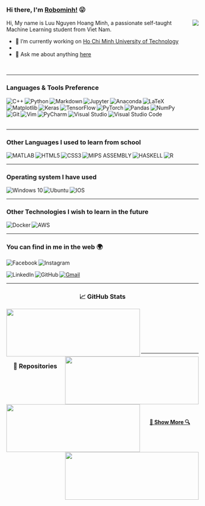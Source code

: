 ### Hi there, I'm [Robominh!](https://github.com/Minhluu2911) :stuck_out_tongue_winking_eye:

<img align="right" src="https://visitor-badge.laobi.icu/badge?page_id=Minhluu2911.Minhluu2911">

Hi, My name is Luu Nguyen Hoang Minh, a passionate self-taught Machine Learning student from Viet Nam.

- 🔭 I’m currently working on [Ho Chi Minh University of Technology](https://edurank.org/uni/ho-chi-minh-city-university-of-technology/)
- 
- 💬 Ask me about anything [here](https://github.com/Minhluu2911/Minhluu2911/issues)


<br/>
<hr>

### Languages & Tools Preference
<img align="left" alt="C++"  src="https://img.shields.io/badge/c++%20-%2300599C.svg?&style=for-the-badge&logo=c%2B%2B&ogoColor=white"/>
<img align="left" alt="Python" src="https://img.shields.io/badge/python%20-%2314354C.svg?&style=for-the-badge&logo=python&logoColor=white"/>
<img align="left" alt="Markdown" src="https://img.shields.io/badge/markdown-%23000000.svg?&style=for-the-badge&logo=markdown&logoColor=white"/>
<img align="left" alt="Jupyter" src="https://img.shields.io/badge/Jupyter%20-%23F37626.svg?&style=for-the-badge&logo=Jupyter&logoColor=white" />
<img align="left" alt="Anaconda" src="https://img.shields.io/badge/Anaconda-02cf17?style=for-the-badge&logo=anaconda&logoColor=white" />
<img alt="LaTeX" src="https://img.shields.io/badge/latex%20-%23008080.svg?&style=for-the-badge&logo=latex&logoColor=white"/>

<br/>
<img align="left" alt="Matplotlib" src="https://img.shields.io/badge/matplotlib%20-013485.svg?&style=for-the-badge&logo=Matplotlib&logoColor=white"/>
<img align="left"  alt="Keras" src="https://img.shields.io/badge/Keras%20-%23D00000.svg?&style=for-the-badge&logo=Keras&logoColor=white"/>
<img align="left" alt="TensorFlow" src="https://img.shields.io/badge/TensorFlow%20-%23FF6F00.svg?&style=for-the-badge&logo=TensorFlow&logoColor=white" />
<img align="left" alt="PyTorch" src="https://img.shields.io/badge/PyTorch%20-%23EE4C2C.svg?&style=for-the-badge&logo=PyTorch&logoColor=white" />
<img align="left" alt="Pandas" src="https://img.shields.io/badge/pandas%20-%23150458.svg?&style=for-the-badge&logo=pandas&logoColor=white" />
<img alt="NumPy" src="https://img.shields.io/badge/numpy%20-%23013243.svg?&style=for-the-badge&logo=numpy&logoColor=white" />

<br/>
<img align="left" alt="Git" src="https://img.shields.io/badge/git%20-%23F05033.svg?&style=for-the-badge&logo=git&logoColor=white"/>
<img align="left" alt="Vim" src="https://img.shields.io/badge/VIM%20-%2311AB00.svg?&style=for-the-badge&logo=vim&logoColor=white"/>
<img align="left" alt="PyCharm" src="https://img.shields.io/badge/PyCharm-000000.svg?&style=for-the-badge&logo=PyCharm&logoColor=white"/>
<img align="left" alt="Visual Studio" src="https://img.shields.io/badge/Visual%20Studio-5C2D91.svg?&style=for-the-badge&logo=visual-studio&logoColor=white"/>
<img alt="Visual Studio Code" src="https://img.shields.io/badge/Visual%20Studio%20Code-0078d7.svg?&style=for-the-badge&logo=visual-studio-code&logoColor=white"/>
<br/>

<br/>
<hr>

### Other Languages I used to learn from school
<img align="left" alt="MATLAB" src="https://img.shields.io/badge/matlab%20-%23E34F26.svg?&style=for-the-badge&logo=matlab&logoColor=white"/>
<img align="left" alt="HTML5" src="https://img.shields.io/badge/html5%20-ff0000.svg?&style=for-the-badge&logo=html5&logoColor=white"/>
<img align="left" alt="CSS3" src="https://img.shields.io/badge/css3%20-%231572B6.svg?&style=for-the-badge&logo=css3&logoColor=white"/>
<img align="left" alt="MIPS ASSEMBLY" src="https://img.shields.io/badge/MIPS%20ASSEMBLY-0c9ba6.svg?&style=for-the-badge&logo=MIPS-ASSEMBLY&logoColor=white"/>
<img align="left" alt="HASKELL" src="https://img.shields.io/badge/haskell-5C2D91.svg?&style=for-the-badge&logo=haskell&logoColor=white"/>
<img alt="R" src="https://img.shields.io/badge/r-%23276DC3.svg?&style=for-the-badge&logo=r&logoColor=white"/>

<br/>
<hr>

### Operating system I have used
<img align="left" alt="Windows 10" src="https://img.shields.io/badge/Windows-0078D6?style=for-the-badge&logo=windows&logoColor=white" />
<img align="left" alt="Ubuntu" src="https://img.shields.io/badge/Ubuntu-E95420?style=for-the-badge&logo=ubuntu&logoColor=white" />
<img alt="IOS" src="https://img.shields.io/badge/iOS-000000?style=for-the-badge&logo=ios&logoColor=white">

<br/>
<hr>

### Other Technologies I wish to learn in the future
<img align="left" alt="Docker" src="https://img.shields.io/badge/docker%20-%230db7ed.svg?&style=for-the-badge&logo=docker&logoColor=white"/>
<img alt="AWS" src="https://img.shields.io/badge/AWS%20-%23FF9900.svg?&style=for-the-badge&logo=amazon-aws&logoColor=white"/>

<!--
<img alt="My Name" src="https://img.shields.io/badge/My%20Name%20-02cf17?style=for-the-badge&logo=Facebook&logoColor=white">
-->
<br/>
<hr>

### You can find in me in the web 🌍
[<img align="left" alt="Facebook" src="https://img.shields.io/badge/Facebook%20-%231877F2.svg?&style=for-the-badge&logo=Facebook&logoColor=white"/>](https://www.facebook.com/minh.luunguyenhoang/)

[<img align="left" alt="Instagram" src="https://img.shields.io/badge/Instagram%20-%23E4405F.svg?&style=for-the-badge&logo=Instagram&logoColor=white"/>](https://www.instagram.com/lnhm_2911/)
<br/>

[<img align="left" alt="LinkedIn" src="https://img.shields.io/badge/linkedin%20-%230077B5.svg?&style=for-the-badge&logo=linkedin&logoColor=white"/>](https://www.linkedin.com/in/minh-l%C6%B0u-nguy%E1%BB%85n-ho%C3%A0ng-b3bab120b/)

[<img align="left" alt="GitHub" src="https://img.shields.io/badge/github%20-%23121011.svg?&style=for-the-badge&logo=github&logoColor=white"/>](https://github.com/Minhluu2911)

[<img alt="Gmail" src="https://img.shields.io/badge/Gmail-D14836?style=for-the-badge&logo=gmail&logoColor=white" />](mailto:minh.luu291101@hcmut.edu.vn)


<hr>

<h3 align="center">&#x1f4c8; GitHub Stats</h3>
<p width="100%" align="center">
  <a href="https://github.com/Minhluu2911/github-readme-stats" title="Go to Source"><img height="125" width="350" align="left" src="https://github-readme-stats.vercel.app/api?username=Minhluu2911&show_icons=true&theme=gotham"></a>

  <a align="right" href="https://github.com/Minhluu2911/github-readme-stats">
  <img height="125" width="350" align="right" src="https://github-readme-stats.vercel.app/api/top-langs/?username=Minhluu2911&hide=&title_color=2aa889&text_color=99d1ce&icon_color=2bbc8a&bg_color=0c1014&langs_count=8&layout=compact" /></a>
</p>


<br/><br/><br/><br/><br/><br/>
<hr>

<h3 align="center">🧰 Repositories</h3>
<p width="100%" align="center">
  <a align="left" href="https://github.com/Minhluu2911/Machine_Learning_2_months" title="Machine Learning 2 months"><img align="left" height="125" width="350" src="https://github-readme-stats.vercel.app/api/pin/?username=Minhluu2911&repo=Machine_Learning_2_months&theme=gotham"></a>
  <a align="right" href="https://github.com/zumrudu-anka/Managing-Environment-Using-Anaconda" title="Managing-Environment-Using-Anaconda"><img align="right" height="125" width="350" src="https://github-readme-stats.vercel.app/api/pin/?username=Minhluu2911&repo=Managing-Environment-Using-Anaconda&theme=gotham"></a>
</p>


<!-- <br><br>
<p width="100%" align="center">
  
</p>
<br><br>
<p width="100%" align="center">

</p>
<br><br>
<p width="100%" align="center">
  
</p> -->


<br><br><br><br><br>
<h4 align="center">
  <a href=https://github.com/Minhluu2911?tab=repositories title="Show Repositories">🔎 Show More 🔍</a>
</h4>


